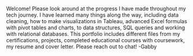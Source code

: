 Welcome! 
  Please look around at the progress I have made throughout my tech journey. 
  I have learned many things along the way, including data cleaning, how to make visualizations in Tableau, advanced Excel formulas with pivot tables and charts, to data structures, SQL queries and working with relational databases.
  This portfolio includes different files from my certifications, projects, completed educational courses with coursework, my resume and cover letter. 
  Please reach out to chat!
  -Gabby
